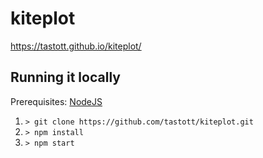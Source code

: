 # kiteplot

https://tastott.github.io/kiteplot/

## Running it locally
Prerequisites: [NodeJS](https://nodejs.org/en/)

1. `> git clone https://github.com/tastott/kiteplot.git`
2. `> npm install`
3. `> npm start`
